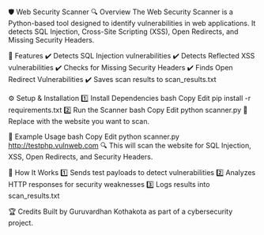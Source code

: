 🛡️ Web Security Scanner
🔍 Overview
The Web Security Scanner is a Python-based tool designed to identify vulnerabilities in web applications. It detects SQL Injection, Cross-Site Scripting (XSS), Open Redirects, and Missing Security Headers.

🚀 Features
✔️ Detects SQL Injection vulnerabilities
✔️ Detects Reflected XSS vulnerabilities
✔️ Checks for Missing Security Headers
✔️ Finds Open Redirect Vulnerabilities
✔️ Saves scan results to scan_results.txt

⚙️ Setup & Installation
1️⃣ Install Dependencies
bash
Copy
Edit
pip install -r requirements.txt
2️⃣ Run the Scanner
bash
Copy
Edit
python scanner.py <target-url>
🔹 Replace <target-url> with the website you want to scan.

📜 Example Usage
bash
Copy
Edit
python scanner.py http://testphp.vulnweb.com
🔍 This will scan the website for SQL Injection, XSS, Open Redirects, and Security Headers.

🎯 How It Works
1️⃣ Sends test payloads to detect vulnerabilities
2️⃣ Analyzes HTTP responses for security weaknesses
3️⃣ Logs results into scan_results.txt

🏆 Credits
Built by Guruvardhan Kothakota as part of a cybersecurity project.
